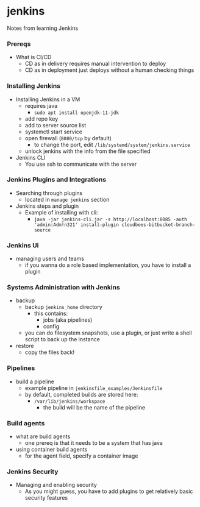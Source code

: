 # jenkins
Notes from learning Jenkins
### Prereqs
- What is CI/CD
    - CD as in delivery requires manual intervention to deploy
    - CD as in deployment just deploys without a human checking things
### Installing Jenkins
- Installing Jenkins in a VM
    - requires java
        - `sudo apt install openjdk-11-jdk`
    - add repo key
    - add to server source list 
    - systemctl start service
    - open firewall (`8080/tcp` by default)
        - to change the port, edit `/lib/systemd/system/jenkins.service `
    - unlock jenkins with the info from the file specified
- Jenkins CLI
    - You use ssh to communicate with the server
### Jenkins Plugins and Integrations
- Searching through plugins
    - located in `manage jenkins` section
- Jenkins steps and plugin
    - Example of installing with cli:
        - `java -jar jenkins-cli.jar -s http://localhost:8085 -auth 'admin:Adm!n321' install-plugin cloudbees-bitbucket-branch-source`
### Jenkins Ui
- managing users and teams
    - if you wanna do a role based implementation, you have to install a plugin
### Systems Administration with Jenkins
- backup
    - backup `jenkins_home` directory
        - this contains:
            - jobs (aka pipelines)
            - config
    - you can do filesystem snapshots, use a plugin, or just write a shell script to back up the instance
- restore
    - copy the files back!
### Pipelines
- build a pipeline
    - example pipeline in `jenkinsfile_examples/Jenkinsfile`
    - by default, completed builds are stored here:
        - `/var/lib/jenkins/workspace`
            - the build will be the name of the pipeline
### Build agents
- what are build agents
    - one prereq is that it needs to be a system that has java
- using container build agents
    - for the agent field, specify a container image
### Jenkins Security
- Managing and enabling security
    - As you might guess, you have to add plugins to get relatively basic security features